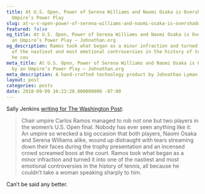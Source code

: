 ```yaml
---
title: At U.S. Open, Power of Serena Williams and Naomi Osaka is Overshadowed by an
  Umpire’s Power Play
slug: at-u-s-open-power-of-serena-williams-and-naomi-osaka-is-overshadowed-by-an-umpires-power-play
featured: false
og_title: At U.S. Open, Power of Serena Williams and Naomi Osaka is Overshadowed by
  an Umpire’s Power Play – Johnathan.org
og_description: Ramos took what began as a minor infraction and turned it into one
  of the nastiest and most emotional controversies in the history of tennis, all because
  he cou
meta_title: At U.S. Open, Power of Serena Williams and Naomi Osaka is Overshadowed
  by an Umpire’s Power Play – Johnathan.org
meta_description: A hand-crafted technology product by Johnathan Lyman
layout: post
categories: posts
date: 2018-09-09 16:23:28.000000000 -07:00
---
```


Sally Jenkins [writing for The Washington Post](https://www.washingtonpost.com/sports/tennis/at-us-open-power-of-serena-williams-and-naomi-osaka-is-overshadowed-by-an-umpires-power-play/2018/09/08/edbf46c8-b3b4-11e8-a20b-5f4f84429666_story.html?utm_term=.e50e8ba1073a):

> Chair umpire Carlos Ramos managed to rob not one but two players in the women’s U.S. Open final. Nobody has ever seen anything like it: An umpire so wrecked a big occasion that both players, Naomi Osaka and Serena Williams alike, wound up distraught with tears streaming down their faces during the trophy presentation and an incensed crowd screamed boos at the court. Ramos took what began as a minor infraction and turned it into one of the nastiest and most emotional controversies in the history of tennis, all because he couldn’t take a woman speaking sharply to him.

Can’t be said any better.

